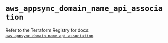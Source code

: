 # `aws_appsync_domain_name_api_association`

Refer to the Terraform Registry for docs: [`aws_appsync_domain_name_api_association`](https://registry.terraform.io/providers/hashicorp/aws/5.72.1/docs/resources/appsync_domain_name_api_association).
